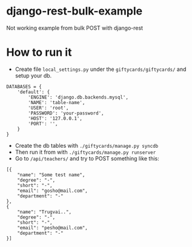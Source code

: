 django-rest-bulk-example
========================

Not working example from bulk POST with django-rest

How to run it
========================

* Create file `local_settings.py` under the `giftycards/giftycards/` and setup your db.
```
DATABASES = {
    'default': {
        'ENGINE': 'django.db.backends.mysql',
        'NAME': 'table-name',
        'USER': 'root',
        'PASSWORD': 'your-password',
        'HOST': '127.0.0.1',
        'PORT': '',
    }
}
```
* Create the db tables with `./giftycards/manage.py syncdb`
* Then run it from with `./giftycards/manage.py runserver`
* Go to `/api/teachers/` and try to POST something like this:
```
[{
    "name": "Some test name", 
    "degree": "-", 
    "short": "-", 
    "email": "gosho@mail.com", 
    "department": "-"
},
{
    "name": "Trugvai..", 
    "degree": "-", 
    "short": "-", 
    "email": "pesho@mail.com", 
    "department": "-"
}]
```
